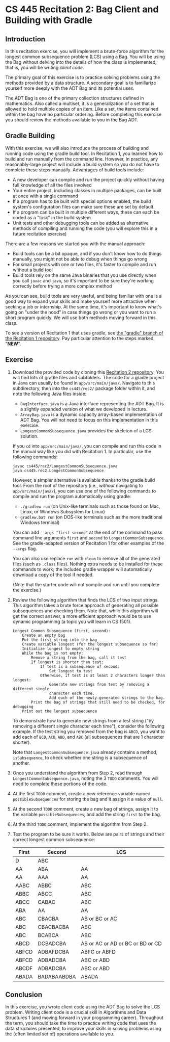 # CS 445 Recitation 2: Bag Client and Building with Gradle

## Introduction

In this recitation exercise, you will implement a brute-force algorithm for the
longest common subsequence problem (LCS) using a Bag. You will be using the Bag
without delving into the details of how the class is implemented; that is, you
will be writing _client code_.

The primary goal of this exercise is to practice solving problems using the
methods provided by a data structure. A secondary goal is to familiarize
yourself more deeply with the ADT Bag and its potential uses.

The ADT Bag is one of the primary collection structures defined in mathematics.
Also called a multiset, it is a generalization of a set that is allowed to hold
multiple copies of an item. Like a set, the items contained within the bag have
no particular ordering. Before completing this exercise you should review the
methods available to you in the Bag ADT.

## Gradle Building

With this exercise, we will also introduce the process of building and running
code using the gradle build tool. In Recitation 1, you learned how to build and
run manually from the command line. However, in practice, any reasonably-large
project will include a build system so you do not have to complete these steps
manually. Advantages of build tools include:

 - A new developer can compile and run the project quickly without having full
   knowledge of all the files involved
 - Your entire project, including classes in multiple packages, can be built at
   once with a single command
 - If a program has to be built with special options enabled, the build system's
   configuration files can make sure these are set by default
 - If a program can be built in multiple different ways, these can each be coded
   as a "task" in the build system
 - Unit tests and other debugging tools can be added as alternative methods of
   compiling and running the code (you will explore this in a future recitation
   exercise)

There are a few reasons we started you with the manual approach:

 - Build tools can be a bit opaque, and if you don't know how to do things
   manually, you might not be able to debug when things go wrong
 - For small projects with one or two files, it's faster to compile and run
   without a build tool
 - Build tools rely on the same Java binaries that you use directly when you
   call `javac` and `java`, so it's important to be sure they're working
   correctly before trying a more complex method

As you can see, build tools are very useful, and being familiar with one is a
good way to expand your skills and make yourself more attractive when seeking a
job or internship. At the same time, it's important to know what's going on
"under the hood" in case things go wrong or you want to run a short program
quickly. We will use both methods moving forward in this class.

To see a version of Recitation 1 that uses gradle, see [the "gradle" branch of
the Recitation 1 repository](https://github.com/2217-cs445/cs445-rec1/tree/gradle).
Pay particular attention to the steps marked, "**NEW**".

## Exercise

1. Download the provided code by cloning this [Recitation 2
repository](https://github.com/2217-cs445/cs445-rec2). You will find lots of
gradle files and subfolders. The code for a gradle project in Java can usually
be found in `app/src/main/java/`. Navigate to this subdirectory, then into the
`cs445/rec2/` package folder within it, and note the following Java files
inside:

   - `BagInterface.java` is a Java interface representing the ADT Bag. It is a
     slightly expanded version of what we developed in lecture.
   - `ArrayBag.java` is a dynamic capacity array-based implementation of ADT
      Bag. You will not need to focus on this implementation in this exercise.
   - `LongestCommonSubsequence.java` provides the skeleton of a LCS solution.

   If you `cd` into `app/src/main/java/`, you can compile and run this code in
   the manual way like you did with Recitation 1. In particular, use the
   following commands:

       javac cs445/rec2/LongestCommonSubsequence.java
       java cs445.rec2.LongestCommonSubsequence

   However, a simpler alternative is available thanks to the gradle build tool.
   From the root of the repository (i.e., *without* navigating to
   `app/src/main/java/`), you can use one of the following commands to compile
   and run the program automatically using gradle:

   - `./gradlew run` (on Unix-like terminals such as those found on Mac, Linux,
     or Windows Subsystem for Linux)
   - `gradlew.bat run` (on DOS-like terminals such as the more traditional
     Windows terminal)

   You can add `--args "first second"` at the end of the command to pass command
   line arguments `first` and `second` to `LongestCommonSubsequence`. See the
   gradle-adapted version of Recitation 1 for other examples of the `--args`
   flag.

   You can also use replace `run` with `clean` to remove all of the generated
   files (such as `.class` files). Nothing extra needs to be installed for these
   commands to work; the included gradle wrapper will automatically download a
   copy of the tool if needed.

   (Note that the starter code will not compile and run until you complete the
   exercise.)

2. Review the following algorithm that finds the LCS of two input strings. This
algorithm takes a brute force approach of generating all possible subsequences
and checking them. Note that, while this algorithm will get the correct answer,
a more efficient approach would be to use dynamic programming (a topic you will
learn in CS 1501).

       Longest Common Subsequence (first, second):
           Create an empty bag
           Put the first string into the bag
           Create variable longest (for the longest subsequence so far)
           Initialize longest to empty string
           While the bag is not empty:
               Remove a string from the bag, call it test
               If longest is shorter than test:
                   If test is a subsequence of second:
                       Set longest to test
                   Otherwise, if test is at least 2 characters longer than longest:
                       Generate new strings from test by removing a different single
                       character each time.
                       Add each of the newly-generated strings to the bag.
               Print the bag of strings that still need to be checked, for debugging
           Print out the longest subsequence

   To demonstrate how to generate new strings from a test string ("by removing a
   different single character each time"), consider the following example. If
   the test string you removed from the bag is `ABCD`, you want to add each of
   `BCD`, `ACD`, `ABD`, and `ABC` (all subsequences that are 1 character
   shorter).

   Note that `LongestCommonSubsequence.java` already contains a method,
   `isSubsequence`, to check whether one string is a subsequence of another.

3. Once you understand the algorithm from Step 2, read through
`LongestCommonSubsequence.java`, noting the 3 `TODO` comments. You will need to
complete these portions of the code.

4. At the first `TODO` comment, create a new reference variable named
`possibleSubsequences` for storing the bag and it assign it a value of `null`.

5. At the second `TODO` comment, create a new bag of strings, assign it to the
variable `possibleSubsequences`, and add the string `first` to the bag.

6. At the third `TODO` comment, implement the algorithm from Step 2.

7. Test the program to be sure it works. Below are pairs of strings and their
correct longest common subsequence:

   | First | Second      | LCS
   | ----- | -----       | -----
   | D     | ABC         |
   | AA    | ABA         | AA
   | AA    | AAA         | AA
   | AABC  | ABBC        | ABC
   | ABBC  | ABCC        | ABC
   | ABCC  | CABAC       | ABC
   | ABA   | AA          | AA
   | ABC   | CBACBA      | AB or BC or AC
   | ABC   | CBACBACBA   | ABC
   | ABC   | BCABCA      | ABC
   | ABCD  | DCBADCBA    | AB or AC or AD or BC or BD or CD
   | ABFCD | ADBAFDCBA   | ABFC or ABFD
   | ABFCD | ADBADCBA    | ABC or ABD
   | ABCDF | ADBADCBA    | ABC or ABD
   | ABADA | BADABAABDBA | ABADA

## Conclusion

In this exercise, you wrote client code using the ADT Bag to solve the LCS
problem. Writing client code is a crucial skill in Algorithms and Data
Structures 1 (and moving forward in your programming career). Throughout the
term, you should take the time to practice writing code that uses the data
structures presented, to improve your skills in solving problems using the
(often limited set of) operations available to you.
